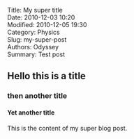Title: My super title  
Date: 2010-12-03 10:20  
Modified: 2010-12-05 19:30  
Category: Physics  
Slug: my-super-post  
Authors: Odyssey  
Summary: Test post

## Hello this is a title

### then another title

#### Yet another title

This is the content of my super blog post.

